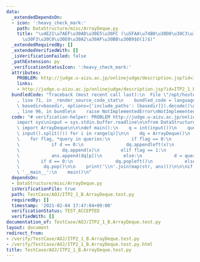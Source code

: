 ```yaml
---
data:
  _extendedDependsOn:
  - icon: ':heavy_check_mark:'
    path: DataStructure/misc/ArrayDeque.py
    title: "\u4E21\u7AEF\u30AD\u30E5\u30FC (\u5FAA\u74B0\u30D0\u30C3\u30D5\u30A1/\u30E9\
      \u30F3\u30C0\u30E0\u30A2\u30AF\u30BB\u30B9$O(1)$)"
  _extendedRequiredBy: []
  _extendedVerifiedWith: []
  _isVerificationFailed: false
  _pathExtension: py
  _verificationStatusIcon: ':heavy_check_mark:'
  attributes:
    PROBLEM: http://judge.u-aizu.ac.jp/onlinejudge/description.jsp?id=ITP2_1_B
    links:
    - http://judge.u-aizu.ac.jp/onlinejudge/description.jsp?id=ITP2_1_B
  bundledCode: "Traceback (most recent call last):\n  File \"/opt/hostedtoolcache/Python/3.10.6/x64/lib/python3.10/site-packages/onlinejudge_verify/documentation/build.py\"\
    , line 71, in _render_source_code_stat\n    bundled_code = language.bundle(stat.path,\
    \ basedir=basedir, options={'include_paths': [basedir]}).decode()\n  File \"/opt/hostedtoolcache/Python/3.10.6/x64/lib/python3.10/site-packages/onlinejudge_verify/languages/python.py\"\
    , line 96, in bundle\n    raise NotImplementedError\nNotImplementedError\n"
  code: "# verification-helper: PROBLEM http://judge.u-aizu.ac.jp/onlinejudge/description.jsp?id=ITP2_1_B\n\
    import sys\ninput = sys.stdin.buffer.readline\n\nfrom DataStructure.misc.ArrayDeque\
    \ import ArrayDeque\n\n\ndef main():\n    q = int(input())\n    queries = [list(map(int,\
    \ input().split())) for i in range(q)]\n\n    dq = ArrayDeque()\n    ans = []\n\
    \    for flag, *query in queries:\n        if flag == 0:\n            d, x = query\n\
    \            if d == 0:\n                dq.appendleft(x)\n            else:\n\
    \                dq.append(x)\n        elif flag == 1:\n            p = query[0]\n\
    \            ans.append(dq[p])\n        else:\n            d = query[0]\n    \
    \        if d == 0:\n                dq.popleft()\n            else:\n       \
    \         dq.pop()\n\n    print('\\n'.join(map(str, ans)))\n\n\nif __name__ ==\
    \ '__main__':\n    main()\n"
  dependsOn:
  - DataStructure/misc/ArrayDeque.py
  isVerificationFile: true
  path: TestCase/AOJ/ITP2_1_B.ArrayDeque.test.py
  requiredBy: []
  timestamp: '2021-02-04 17:47:04+09:00'
  verificationStatus: TEST_ACCEPTED
  verifiedWith: []
documentation_of: TestCase/AOJ/ITP2_1_B.ArrayDeque.test.py
layout: document
redirect_from:
- /verify/TestCase/AOJ/ITP2_1_B.ArrayDeque.test.py
- /verify/TestCase/AOJ/ITP2_1_B.ArrayDeque.test.py.html
title: TestCase/AOJ/ITP2_1_B.ArrayDeque.test.py
---
```

